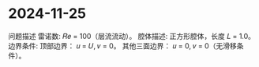 # 2024-11-25

问题描述
雷诺数: 𝑅𝑒 = 100（层流流动）。
腔体描述: 正方形腔体，长度 𝐿 = 1.0。
边界条件:
顶部边界：
𝑢 = 𝑈,
𝑣 = 0。
其他三面边界：
𝑢 = 0,
𝑣 = 0（无滑移条件）。